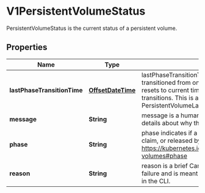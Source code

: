 

# V1PersistentVolumeStatus

PersistentVolumeStatus is the current status of a persistent volume.
## Properties

Name | Type | Description | Notes
------------ | ------------- | ------------- | -------------
**lastPhaseTransitionTime** | [**OffsetDateTime**](OffsetDateTime.md) | lastPhaseTransitionTime is the time the phase transitioned from one to another and automatically resets to current time everytime a volume phase transitions. This is an alpha field and requires enabling PersistentVolumeLastPhaseTransitionTime feature. |  [optional]
**message** | **String** | message is a human-readable message indicating details about why the volume is in this state. |  [optional]
**phase** | **String** | phase indicates if a volume is available, bound to a claim, or released by a claim. More info: https://kubernetes.io/docs/concepts/storage/persistent-volumes#phase |  [optional]
**reason** | **String** | reason is a brief CamelCase string that describes any failure and is meant for machine parsing and tidy display in the CLI. |  [optional]




